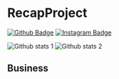 # RecapProject
[![Github Badge](https://img.shields.io/badge/-Github-000?style=quare&labelColor=000&logo=Github&logoColor=white&link=link)](https://github.com/mrm65/) 
[![Instagram Badge](https://img.shields.io/badge/-Instagram-C13584?style=flat-quare&labelColor=C13584&logo=instagram&logoColor=white&link=link)](https://www.instagram.com/mhmmed_inan)


![Github stats 1](https://github-readme-stats.vercel.app/api?username=mrm65&show_icons=true&theme=gradient) 
![Github stats 2](https://github-readme-stats.vercel.app/api?username=mrm65&show_icons=true&theme=radical)

<p><h2>Business</h2></p>
